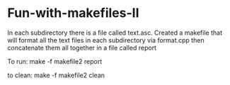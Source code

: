 # Fun-with-makefiles-II

In each subdirectory there is a file called text.asc. Created a makefile that will format all the text files in each subdirectory via format.cpp then concatenate them all together in a file called report


To run: make -f makefile2 report

to clean: make -f makefile2 clean
